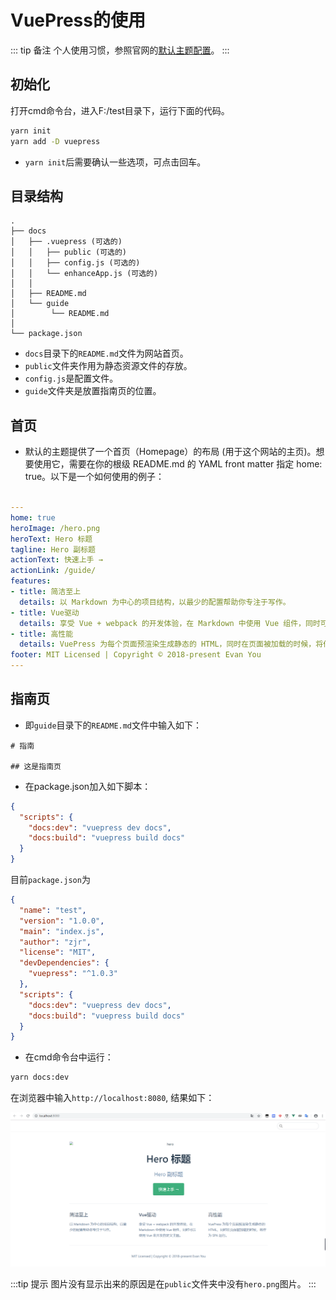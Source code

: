 #   VuePress的使用

::: tip 备注
个人使用习惯，参照官网的[默认主题配置](https://v1.vuepress.vuejs.org/zh/theme/default-theme-config.html)。
:::

## 初始化

打开cmd命令台，进入F:/test目录下，运行下面的代码。
```sh
yarn init
yarn add -D vuepress
```
+ ```yarn init```后需要确认一些选项，可点击回车。

## 目录结构

```
.
├── docs
│   ├── .vuepress (可选的)
│   │   ├── public (可选的)
│   │   ├── config.js (可选的)
│   │   └── enhanceApp.js (可选的)
│   │ 
│   ├── README.md
│   └── guide
│        └── README.md
│ 
└── package.json
```

+ ```docs```目录下的```README.md```文件为网站首页。
+ ```public```文件夹作用为静态资源文件的存放。
+ ```config.js```是配置文件。
+ ```guide```文件夹是放置指南页的位置。

## 首页

+ 默认的主题提供了一个首页（Homepage）的布局 (用于这个网站的主页)。想要使用它，需要在你的根级 README.md 的 YAML front matter 指定 home: true。以下是一个如何使用的例子：

``` yaml

---
home: true
heroImage: /hero.png
heroText: Hero 标题
tagline: Hero 副标题
actionText: 快速上手 →
actionLink: /guide/
features:
- title: 简洁至上
  details: 以 Markdown 为中心的项目结构，以最少的配置帮助你专注于写作。
- title: Vue驱动
  details: 享受 Vue + webpack 的开发体验，在 Markdown 中使用 Vue 组件，同时可以使用 Vue 来开发自定义主题。
- title: 高性能
  details: VuePress 为每个页面预渲染生成静态的 HTML，同时在页面被加载的时候，将作为 SPA 运行。
footer: MIT Licensed | Copyright © 2018-present Evan You
---
```

## 指南页
+ 即```guide```目录下的```README.md```文件中输入如下：
```
# 指南

## 这是指南页
```

+ 在package.json加入如下脚本：

```json
{
  "scripts": {
    "docs:dev": "vuepress dev docs",
    "docs:build": "vuepress build docs"
  }
}
```

目前```package.json```为

```json
{
  "name": "test",
  "version": "1.0.0",
  "main": "index.js",
  "author": "zjr",
  "license": "MIT",
  "devDependencies": {
    "vuepress": "^1.0.3"
  },
  "scripts": {
    "docs:dev": "vuepress dev docs",
    "docs:build": "vuepress build docs"
  }
}
```

+ 在cmd命令台中运行：
```sh
yarn docs:dev
```

在浏览器中输入```http://localhost:8080```, 结果如下：

![vuepress使用1](/vuepress/vuepress使用1.png)

:::tip 提示
图片没有显示出来的原因是在```public```文件夹中没有```hero.png```图片。
:::
